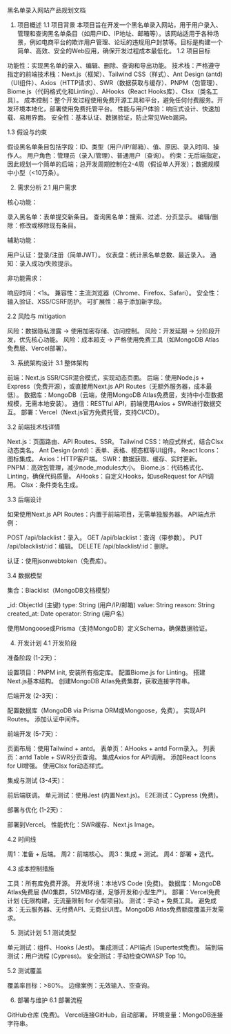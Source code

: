 黑名单录入网站产品规划文档
1. 项目概述
1.1 项目背景
本项目旨在开发一个黑名单录入网站，用于用户录入、管理和查询黑名单条目（如用户ID、IP地址、邮箱等）。该网站适用于各种场景，例如电商平台的欺诈用户管理、论坛的违规用户封禁等。目标是构建一个简单、高效、安全的Web应用，确保开发过程成本最低化。
1.2 项目目标

功能性：实现黑名单的录入、编辑、删除、查询和导出功能。
技术栈：严格遵守指定的前端技术栈：Next.js（框架）、Tailwind CSS（样式）、Ant Design (antd)（UI组件）、Axios（HTTP请求）、SWR（数据获取与缓存）、PNPM（包管理）、Biome.js（代码格式化和Linting）、AHooks（React Hooks库）、Clsx（类名工具）。
成本控制：整个开发过程使用免费开源工具和平台，避免任何付费服务。开发环境本地化，部署使用免费托管平台。
性能与用户体验：响应式设计、快速加载、易用界面。
安全性：基本认证、数据验证，防止常见Web漏洞。

1.3 假设与约束

假设黑名单条目包括字段：ID、类型（用户/IP/邮箱）、值、原因、录入时间、操作人。
用户角色：管理员（录入/管理）、普通用户（查询）。
约束：无后端指定，因此规划一个简单的后端；总开发周期控制在2-4周（假设单人开发）；数据规模中小型（<10万条）。

2. 需求分析
2.1 用户需求

核心功能：

录入黑名单：表单提交新条目。
查询黑名单：搜索、过滤、分页显示。
编辑/删除：修改或移除现有条目。

辅助功能：

用户认证：登录/注册（简单JWT）。
仪表盘：统计黑名单总数、最近录入。
通知：录入成功/失败提示。


非功能需求：

响应时间：<1s。
兼容性：主流浏览器（Chrome、Firefox、Safari）。
安全性：输入验证、XSS/CSRF防护。
可扩展性：易于添加新字段。



2.2 风险与 mitigation

风险：数据隐私泄露 → 使用加密存储、访问控制。
风险：开发延期 → 分阶段开发，优先核心功能。
风险：成本超支 → 严格使用免费工具（如MongoDB Atlas免费层、Vercel部署）。

3. 系统架构设计
3.1 整体架构

前端：Next.js SSR/CSR混合模式，实现动态页面。
后端：使用Node.js + Express（免费开源），或直接用Next.js API Routes（无额外服务器，成本最低）。
数据库：MongoDB（云端，使用MongoDB Atlas免费层，支持中小型数据规模，无需本地安装）。
通信：RESTful API，前端使用Axios + SWR进行数据交互。
部署：Vercel（Next.js官方免费托管，支持CI/CD）。

3.2 前端技术栈详情

Next.js：页面路由、API Routes、SSR。
Tailwind CSS：响应式样式，结合Clsx动态类名。
Ant Design (antd)：表单、表格、模态框等UI组件。
React Icons：图标集成。
Axios：HTTP客户端。
SWR：数据获取、缓存、实时更新。
PNPM：高效包管理，减少node_modules大小。
Biome.js：代码格式化、Linting，确保代码质量。
AHooks：自定义Hooks，如useRequest for API调用。
Clsx：条件类名生成。

3.3 后端设计

如果使用Next.js API Routes：内置于前端项目，无需单独服务器。
API端点示例：

POST /api/blacklist：录入。
GET /api/blacklist：查询（带参数）。
PUT /api/blacklist/:id：编辑。
DELETE /api/blacklist/:id：删除。


认证：使用jsonwebtoken（免费库）。

3.4 数据模型

集合：Blacklist（MongoDB文档模型）

_id: ObjectId (主键)
type: String (用户/IP/邮箱)
value: String
reason: String
created_at: Date
operator: String (用户名)


使用Mongoose或Prisma（支持MongoDB）定义Schema，确保数据验证。

4. 开发计划
4.1 开发阶段

准备阶段 (1-2天)：

设置项目：PNPM init, 安装所有指定库。
配置Biome.js for Linting。
搭建Next.js基本结构。
创建MongoDB Atlas免费集群，获取连接字符串。


后端开发 (2-3天)：

配置数据库（MongoDB via Prisma ORM或Mongoose，免费）。
实现API Routes。
添加认证中间件。


前端开发 (5-7天)：

页面布局：使用Tailwind + antd。
表单页：AHooks + antd Form录入。
列表页：antd Table + SWR分页查询。
集成Axios for API调用。
添加React Icons for UI增强。
使用Clsx for动态样式。


集成与测试 (3-4天)：

前后端联调。
单元测试：使用Jest (内置Next.js)。
E2E测试：Cypress (免费)。


部署与优化 (1-2天)：

部署到Vercel。
性能优化：SWR缓存、Next.js Image。



4.2 时间线

周1：准备 + 后端。
周2：前端核心。
周3：集成 + 测试。
周4：部署 + 迭代。

4.3 成本控制措施

工具：所有库免费开源。
开发环境：本地VS Code (免费)。
数据库：MongoDB Atlas免费层 (M0集群，512MB存储，足够开发和小型生产)。
部署：Vercel免费计划 (无限构建，无流量限制 for 小型项目)。
测试：手动 + 免费工具。
避免成本：无云服务器、无付费API、无商业UI库。MongoDB Atlas免费额度覆盖开发需求。

5. 测试计划
5.1 测试类型

单元测试：组件、Hooks (Jest)。
集成测试：API端点 (Supertest免费)。
端到端测试：用户流程 (Cypress)。
安全测试：手动检查OWASP Top 10。

5.2 测试覆盖

覆盖率目标：>80%。
边缘案例：无效输入、空查询。

6. 部署与维护
6.1 部署流程

GitHub仓库 (免费)。
Vercel连接GitHub，自动部署。
环境变量：MongoDB连接字符串。
